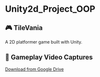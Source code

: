 # Unity2d_Project_OOP

## 🎮 TileVania
A 2D platformer game built with Unity.   

## 🎥 Gameplay Video Captures
[Download from Google Drive](https://drive.google.com/drive/folders/17LHxkvQZY22GQ8m4Xz0fbAGOejFdYZ5l)
